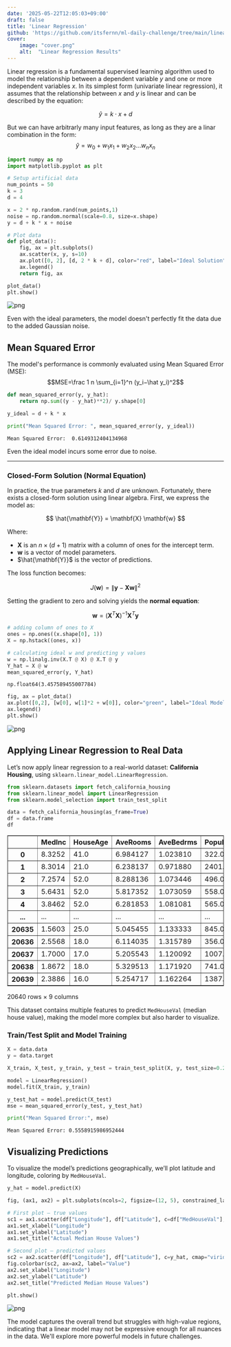 ```yaml
---
date: '2025-05-22T12:05:03+09:00'
draft: false
title: 'Linear Regression'
github: 'https://github.com/itsfernn/ml-daily-challenge/tree/main/linear-regression'
cover:
    image: "cover.png"
    alt:  "Linear Regression Results"
---
```

Linear regression is a fundamental supervised learning algorithm used to model the relationship between a dependent variable $y$ and one or more independent variables $x$. In its simplest form (univariate linear regression), it assumes that the relationship between $x$ and $y$ is linear and can be described by the equation:

$$ \hat y = k \cdot x + d $$

But we can have arbitrarly many input features, as long as they are a linar combination in the form:
$$ \hat y = w_0 + w_1 x_1 + w_2 x_2 … w_n x_n$$


```python
import numpy as np
import matplotlib.pyplot as plt
```


```python
# Setup artificial data
num_points = 50
k = 3
d = 4

x = 2 * np.random.rand(num_points,1)
noise = np.random.normal(scale=0.8, size=x.shape)
y = d + k * x + noise
```


```python
# Plot data
def plot_data():
    fig, ax = plt.subplots()
    ax.scatter(x, y, s=10)
    ax.plot([0, 2], [d, 2 * k + d], color="red", label="Ideal Solution")
    ax.legend()
    return fig, ax

plot_data()
plt.show()
```



![png](figure1.png)



Even with the ideal parameters, the model doesn't perfectly fit the data due to the added Gaussian noise.

## Mean Squared Error

The model's performance is commonly evaluated using Mean Squared Error (MSE):
$$MSE=\frac 1 n \sum_{i=1}^n (y_i−\hat y_i)^2$$


```python
def mean_squared_error(y, y_hat):
    return np.sum((y - y_hat)**2)/ y.shape[0]

y_ideal = d + k * x

print("Mean Squared Error: ", mean_squared_error(y, y_ideal))
```

    Mean Squared Error:  0.6149312404134968


Even the ideal model incurs some error due to noise.

---

### Closed-Form Solution (Normal Equation)

In practice, the true parameters $k$ and $d$ are unknown. Fortunately, there exists a closed-form solution using linear algebra. First, we express the model as:

$$
\hat{\mathbf{Y}} = \mathbf{X} \mathbf{w}
$$

Where:

* $\mathbf{X}$ is an $n \times (d+1)$ matrix with a column of ones for the intercept term.
* $\mathbf{w}$ is a vector of model parameters.
* $\hat{\mathbf{Y}}$ is the vector of predictions.

The loss function becomes:

$$
J(\mathbf{w}) = \|\mathbf{y} - \mathbf{Xw}\|^2
$$

Setting the gradient to zero and solving yields the **normal equation**:

$$
\mathbf{w} = (\mathbf{X}^T \mathbf{X})^{-1} \mathbf{X}^T \mathbf{y}
$$


```python
# adding column of ones to X
ones = np.ones((x.shape[0], 1))
X = np.hstack((ones, x))
```


```python
# calculating ideal w and predicting y values
w = np.linalg.inv(X.T @ X) @ X.T @ y
Y_hat = X @ w
mean_squared_error(y, Y_hat)
```




    np.float64(3.457589455007784)




```python
fig, ax = plot_data()
ax.plot([0,2], [w[0], w[1]*2 + w[0]], color="green", label="Ideal Model")
ax.legend()
plt.show()
```



![png](figure2.png)



## Applying Linear Regression to Real Data

Let’s now apply linear regression to a real-world dataset: **California Housing**, using `sklearn.linear_model.LinearRegression`.


```python
from sklearn.datasets import fetch_california_housing
from sklearn.linear_model import LinearRegression
from sklearn.model_selection import train_test_split

data = fetch_california_housing(as_frame=True)
df = data.frame
df
```




<div>
<style scoped>
    .dataframe tbody tr th:only-of-type {
        vertical-align: middle;
    }

    .dataframe tbody tr th {
        vertical-align: top;
    }

    .dataframe thead th {
        text-align: right;
    }
</style>
<table border="1" class="dataframe">
  <thead>
    <tr style="text-align: right;">
      <th></th>
      <th>MedInc</th>
      <th>HouseAge</th>
      <th>AveRooms</th>
      <th>AveBedrms</th>
      <th>Population</th>
      <th>AveOccup</th>
      <th>Latitude</th>
      <th>Longitude</th>
      <th>MedHouseVal</th>
    </tr>
  </thead>
  <tbody>
    <tr>
      <th>0</th>
      <td>8.3252</td>
      <td>41.0</td>
      <td>6.984127</td>
      <td>1.023810</td>
      <td>322.0</td>
      <td>2.555556</td>
      <td>37.88</td>
      <td>-122.23</td>
      <td>4.526</td>
    </tr>
    <tr>
      <th>1</th>
      <td>8.3014</td>
      <td>21.0</td>
      <td>6.238137</td>
      <td>0.971880</td>
      <td>2401.0</td>
      <td>2.109842</td>
      <td>37.86</td>
      <td>-122.22</td>
      <td>3.585</td>
    </tr>
    <tr>
      <th>2</th>
      <td>7.2574</td>
      <td>52.0</td>
      <td>8.288136</td>
      <td>1.073446</td>
      <td>496.0</td>
      <td>2.802260</td>
      <td>37.85</td>
      <td>-122.24</td>
      <td>3.521</td>
    </tr>
    <tr>
      <th>3</th>
      <td>5.6431</td>
      <td>52.0</td>
      <td>5.817352</td>
      <td>1.073059</td>
      <td>558.0</td>
      <td>2.547945</td>
      <td>37.85</td>
      <td>-122.25</td>
      <td>3.413</td>
    </tr>
    <tr>
      <th>4</th>
      <td>3.8462</td>
      <td>52.0</td>
      <td>6.281853</td>
      <td>1.081081</td>
      <td>565.0</td>
      <td>2.181467</td>
      <td>37.85</td>
      <td>-122.25</td>
      <td>3.422</td>
    </tr>
    <tr>
      <th>...</th>
      <td>...</td>
      <td>...</td>
      <td>...</td>
      <td>...</td>
      <td>...</td>
      <td>...</td>
      <td>...</td>
      <td>...</td>
      <td>...</td>
    </tr>
    <tr>
      <th>20635</th>
      <td>1.5603</td>
      <td>25.0</td>
      <td>5.045455</td>
      <td>1.133333</td>
      <td>845.0</td>
      <td>2.560606</td>
      <td>39.48</td>
      <td>-121.09</td>
      <td>0.781</td>
    </tr>
    <tr>
      <th>20636</th>
      <td>2.5568</td>
      <td>18.0</td>
      <td>6.114035</td>
      <td>1.315789</td>
      <td>356.0</td>
      <td>3.122807</td>
      <td>39.49</td>
      <td>-121.21</td>
      <td>0.771</td>
    </tr>
    <tr>
      <th>20637</th>
      <td>1.7000</td>
      <td>17.0</td>
      <td>5.205543</td>
      <td>1.120092</td>
      <td>1007.0</td>
      <td>2.325635</td>
      <td>39.43</td>
      <td>-121.22</td>
      <td>0.923</td>
    </tr>
    <tr>
      <th>20638</th>
      <td>1.8672</td>
      <td>18.0</td>
      <td>5.329513</td>
      <td>1.171920</td>
      <td>741.0</td>
      <td>2.123209</td>
      <td>39.43</td>
      <td>-121.32</td>
      <td>0.847</td>
    </tr>
    <tr>
      <th>20639</th>
      <td>2.3886</td>
      <td>16.0</td>
      <td>5.254717</td>
      <td>1.162264</td>
      <td>1387.0</td>
      <td>2.616981</td>
      <td>39.37</td>
      <td>-121.24</td>
      <td>0.894</td>
    </tr>
  </tbody>
</table>
<p>20640 rows × 9 columns</p>
</div>



This dataset contains multiple features to predict `MedHouseVal` (median house value), making the model more complex but also harder to visualize.

### Train/Test Split and Model Training



```python
X = data.data
y = data.target

X_train, X_test, y_train, y_test = train_test_split(X, y, test_size=0.2, random_state=42)

model = LinearRegression()
model.fit(X_train, y_train)

y_test_hat = model.predict(X_test)
mse = mean_squared_error(y_test, y_test_hat)

print("Mean Squared Error:", mse)
```

    Mean Squared Error: 0.5558915986952444


## Visualizing Predictions

To visualize the model’s predictions geographically, we’ll plot latitude and longitude, coloring by `MedHouseVal`.


```python
y_hat = model.predict(X)
```


```python
fig, (ax1, ax2) = plt.subplots(ncols=2, figsize=(12, 5), constrained_layout=True)

# First plot — true values
sc1 = ax1.scatter(df["Longitude"], df["Latitude"], c=df["MedHouseVal"], cmap="viridis", s=5)
ax1.set_xlabel("Longitude")
ax1.set_ylabel("Latitude")
ax1.set_title("Actual Median House Values")

# Second plot — predicted values
sc2 = ax2.scatter(df["Longitude"], df["Latitude"], c=y_hat, cmap="viridis", s=5)
fig.colorbar(sc2, ax=ax2, label="Value")
ax2.set_xlabel("Longitude")
ax2.set_ylabel("Latitude")
ax2.set_title("Predicted Median House Values")

plt.show()
```

![png](cover.png)



The model captures the overall trend but struggles with high-value regions, indicating that a linear model may not be expressive enough for all nuances in the data. We'll explore more powerful models in future challenges.
